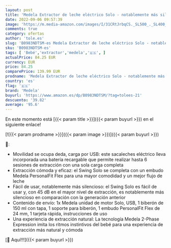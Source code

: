 ```yaml
---
layout: post
title: 'Medela Extractor de leche eléctrico Solo - notablemente más silencioso  recargable por USB  con embudo PersonalFit Flex y tecnología de extracción de 2 fases de Medela'
date: 2022-09-06 09:57:39
image: 'https://m.media-amazon.com/images/I/31CRtJrbqCS._SL500_._SL400_.jpg'
comments: true
category: ofertas
author: 'tole.es'
slug: 'B0983NDTSM-es Medela Extractor de leche eléctrico Solo - notablemente...'
sku: 'B0983NDTSM-es'
tags: [ 'Bebé','extractor','medela','🇪🇸', ]
actualPrice: 84.25 EUR
currency: EUR
price: 84.25
comparePrice: 139.99 EUR
prodname: 'Medela Extractor de leche eléctrico Solo - notablemente más silencioso  recargable por USB  con embudo PersonalFit Flex y tecnología de extracción de 2 fases de Medela'
country: 'es'
flag: '🇪🇸'
brand: 'Medela'
buyurl: 'https://www.amazon.es/dp/B0983NDTSM/?tag=tolees-21'
descuento: '39.82'
average: '95.6'
---
```


En este momento está [{{< param title >}}]({{< param buyurl >}}) en el siguiente enlace!

[![{{< param prodname >}}]({{< param image >}})]({{< param buyurl >}})

🔎:

- Movilidad se ocupa deda, carga por USB: este sacaleches eléctrico lleva incorporada una batería recargable que permite realizar hasta 6 sesiones de extracción con una sola carga completa
- Extracción cómoda y eficaz: el Swing Solo se completa con un embudo Medela PersonalFit Flex para una mayor comodidad y un mejor flujo de leche
- Fácil de usar, notablemente más silencioso: el Swing Solo es fácil de usar y, con 45 dB en el mayor nivel de extracción, es notablemente más silencioso en comparación con la generación anterior
- Contenido de envío: 1x Medela unidad de motor Solo, USB, 1 biberón de 150 ml con tapa, 1 soporte para biberón, 1 embudo PersonalFit Flex de 24 mm, 1 tarjeta rápida, instrucciones de uso
- Una experiencia de extracción natural: La tecnología Medela 2-Phase Expression imita los ritmos instintivos del bebé para una experiencia de extracción más natural y cómoda

[🛒 Aquí!!!]({{< param buyurl >}})
